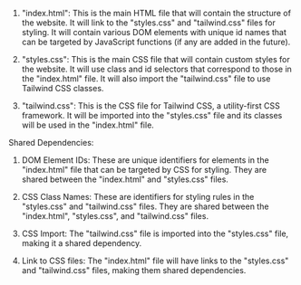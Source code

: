 1. "index.html": This is the main HTML file that will contain the structure of the website. It will link to the "styles.css" and "tailwind.css" files for styling. It will contain various DOM elements with unique id names that can be targeted by JavaScript functions (if any are added in the future).

2. "styles.css": This is the main CSS file that will contain custom styles for the website. It will use class and id selectors that correspond to those in the "index.html" file. It will also import the "tailwind.css" file to use Tailwind CSS classes.

3. "tailwind.css": This is the CSS file for Tailwind CSS, a utility-first CSS framework. It will be imported into the "styles.css" file and its classes will be used in the "index.html" file.

Shared Dependencies:

1. DOM Element IDs: These are unique identifiers for elements in the "index.html" file that can be targeted by CSS for styling. They are shared between the "index.html" and "styles.css" files.

2. CSS Class Names: These are identifiers for styling rules in the "styles.css" and "tailwind.css" files. They are shared between the "index.html", "styles.css", and "tailwind.css" files.

3. CSS Import: The "tailwind.css" file is imported into the "styles.css" file, making it a shared dependency.

4. Link to CSS files: The "index.html" file will have links to the "styles.css" and "tailwind.css" files, making them shared dependencies.